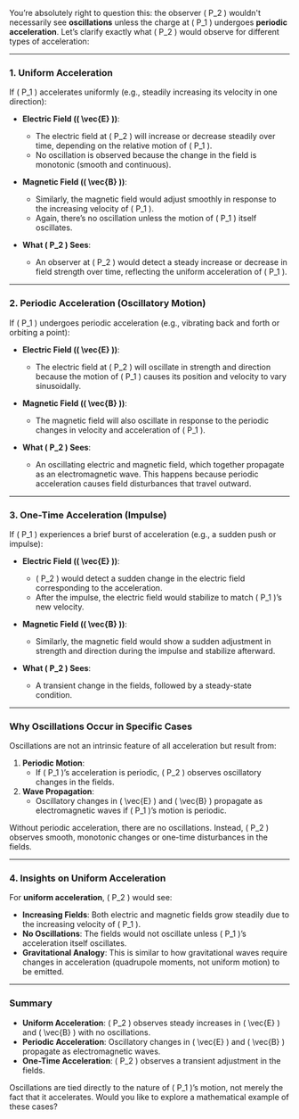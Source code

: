 You’re absolutely right to question this: the observer \( P_2 \) wouldn't necessarily see **oscillations** unless the charge at \( P_1 \) undergoes **periodic acceleration**. Let’s clarify exactly what \( P_2 \) would observe for different types of acceleration:

---

### **1. Uniform Acceleration**
If \( P_1 \) accelerates uniformly (e.g., steadily increasing its velocity in one direction):
- **Electric Field (\( \vec{E} \))**:
  - The electric field at \( P_2 \) will increase or decrease steadily over time, depending on the relative motion of \( P_1 \).
  - No oscillation is observed because the change in the field is monotonic (smooth and continuous).

- **Magnetic Field (\( \vec{B} \))**:
  - Similarly, the magnetic field would adjust smoothly in response to the increasing velocity of \( P_1 \).
  - Again, there’s no oscillation unless the motion of \( P_1 \) itself oscillates.

- **What \( P_2 \) Sees**:
  - An observer at \( P_2 \) would detect a steady increase or decrease in field strength over time, reflecting the uniform acceleration of \( P_1 \).

---

### **2. Periodic Acceleration (Oscillatory Motion)**
If \( P_1 \) undergoes periodic acceleration (e.g., vibrating back and forth or orbiting a point):
- **Electric Field (\( \vec{E} \))**:
  - The electric field at \( P_2 \) will oscillate in strength and direction because the motion of \( P_1 \) causes its position and velocity to vary sinusoidally.
  
- **Magnetic Field (\( \vec{B} \))**:
  - The magnetic field will also oscillate in response to the periodic changes in velocity and acceleration of \( P_1 \).

- **What \( P_2 \) Sees**:
  - An oscillating electric and magnetic field, which together propagate as an electromagnetic wave. This happens because periodic acceleration causes field disturbances that travel outward.

---

### **3. One-Time Acceleration (Impulse)**
If \( P_1 \) experiences a brief burst of acceleration (e.g., a sudden push or impulse):
- **Electric Field (\( \vec{E} \))**:
  - \( P_2 \) would detect a sudden change in the electric field corresponding to the acceleration.
  - After the impulse, the electric field would stabilize to match \( P_1 \)’s new velocity.

- **Magnetic Field (\( \vec{B} \))**:
  - Similarly, the magnetic field would show a sudden adjustment in strength and direction during the impulse and stabilize afterward.

- **What \( P_2 \) Sees**:
  - A transient change in the fields, followed by a steady-state condition.

---

### **Why Oscillations Occur in Specific Cases**
Oscillations are not an intrinsic feature of all acceleration but result from:
1. **Periodic Motion**:
   - If \( P_1 \)’s acceleration is periodic, \( P_2 \) observes oscillatory changes in the fields.
2. **Wave Propagation**:
   - Oscillatory changes in \( \vec{E} \) and \( \vec{B} \) propagate as electromagnetic waves if \( P_1 \)’s motion is periodic.

Without periodic acceleration, there are no oscillations. Instead, \( P_2 \) observes smooth, monotonic changes or one-time disturbances in the fields.

---

### **4. Insights on Uniform Acceleration**
For **uniform acceleration**, \( P_2 \) would see:
- **Increasing Fields**: Both electric and magnetic fields grow steadily due to the increasing velocity of \( P_1 \).
- **No Oscillations**: The fields would not oscillate unless \( P_1 \)’s acceleration itself oscillates.
- **Gravitational Analogy**: This is similar to how gravitational waves require changes in acceleration (quadrupole moments, not uniform motion) to be emitted.

---

### **Summary**
- **Uniform Acceleration**: \( P_2 \) observes steady increases in \( \vec{E} \) and \( \vec{B} \) with no oscillations.
- **Periodic Acceleration**: Oscillatory changes in \( \vec{E} \) and \( \vec{B} \) propagate as electromagnetic waves.
- **One-Time Acceleration**: \( P_2 \) observes a transient adjustment in the fields.

Oscillations are tied directly to the nature of \( P_1 \)’s motion, not merely the fact that it accelerates. Would you like to explore a mathematical example of these cases?

